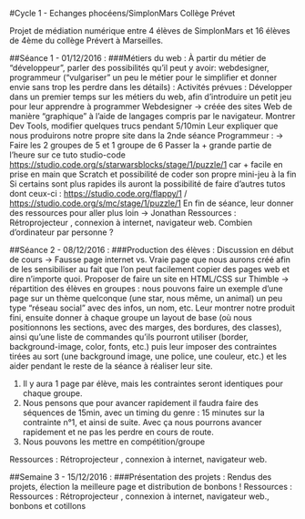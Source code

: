 #Cycle 1 - Echanges phocéens/SimplonMars Collège Prévet

Projet de médiation numérique entre 4 élèves de SimplonMars et 16 élèves de 4ème du collège Prévert à Marseilles.

##Séance 1 - 01/12/2016 : 
###Métiers du web : 
À partir du métier de “développeur”, parler des possibilités qu’il peut y avoir: webdesigner, programmeur (“vulgariser” un peu le métier pour le simplifier et donner envie sans trop les perdre dans les détails) :
Activités prévues :
Développer dans un premier temps sur les métiers du web, afin d’introduire un petit jeu pour leur apprendre à programmer 
Webdesigner → créée des sites Web de manière “graphique” à l’aide de langages compris par le navigateur. 
Montrer Dev Tools, modifier quelques trucs pendant 5/10min
Leur expliquer que nous produirons notre propre site dans la 2nde séance
Programmeur : → Faire les 2 groupes de 5 et 1 groupe de 6
Passer la + grande partie de l’heure sur ce tuto studio-code https://studio.code.org/s/starwarsblocks/stage/1/puzzle/1 car + facile en prise en main que Scratch et possibilité de coder son propre mini-jeu à la fin
Si certains sont plus rapides ils auront la possibilité de faire d’autres tutos dont ceux-ci : https://studio.code.org/flappy/1  / https://studio.code.org/s/mc/stage/1/puzzle/1
En fin de séance, leur donner des ressources pour aller plus loin → Jonathan
Ressources : Rétroprojecteur , connexion à internet, navigateur web.
Combien d’ordinateur par personne ?

##Séance 2 - 08/12/2016 : 
###Production des élèves :
Discussion en début de cours → Fausse page internet vs. Vraie page que nous aurons créé afin de les sensibiliser au fait que l’on peut facilement copier des pages web et dire n’importe quoi.
Proposer de faire un site en HTML/CSS sur Thimble → répartition des élèves en groupes : nous pouvons faire un exemple d’une page sur un thème quelconque (une star, nous même, un animal) un peu type “réseau social” avec des infos, un nom, etc. Leur montrer notre produit fini, ensuite donner à chaque groupe un layout de base (où nous positionnons les sections, avec des marges, des bordures, des classes), ainsi qu’une liste de commandes qu’ils pourront utiliser (border, background-image, color, fonts, etc.) puis leur imposer des contraintes tirées au sort (une background image, une police, une couleur, etc.) et les aider pendant le reste de la séance à réaliser leur site. 
1. Il y aura 1 page par élève, mais les contraintes seront identiques pour chaque groupe.
2. Nous pensons que pour avancer rapidement il faudra faire des séquences de 15min, avec un timing du genre : 15 minutes sur la contrainte n°1, et ainsi de suite. Avec ça nous pourrons avancer rapidement et ne pas les perdre en cours de route.
3. Nous pouvons les mettre en compétition/groupe

Ressources : Rétroprojecteur , connexion à internet, navigateur web.

##Semaine 3 - 15/12/2016 : 
###Présentation des projets :
Rendus des projets,  élection la meilleure page et distribution de bonbons !
Ressources : Ressources : Rétroprojecteur , connexion à internet, navigateur web., bonbons et cotillons
